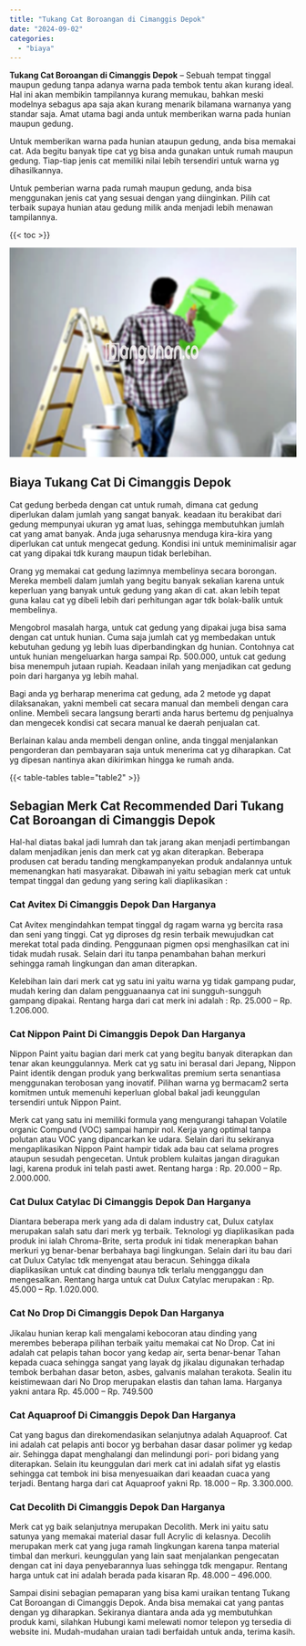 ```yaml
---
title: "Tukang Cat Boroangan di Cimanggis Depok"
date: "2024-09-02"
categories: 
  - "biaya"
---
```


**Tukang Cat Boroangan di Cimanggis Depok** – Sebuah tempat tinggal maupun gedung tanpa adanya warna pada tembok tentu akan kurang ideal. Hal ini akan membikin tampilannya kurang memukau, bahkan meski modelnya sebagus apa saja akan kurang menarik bilamana warnanya yang standar saja. Amat utama bagi anda untuk memberikan warna pada hunian maupun gedung.

Untuk memberikan warna pada hunian ataupun gedung, anda bisa memakai cat. Ada begitu banyak tipe cat yg bisa anda gunakan untuk rumah maupun gedung. Tiap-tiap jenis cat memiliki nilai lebih tersendiri untuk warna yg dihasilkannya.

Untuk pemberian warna pada rumah maupun gedung, anda bisa menggunakan jenis cat yang sesuai dengan yang diinginkan. Pilih cat terbaik supaya hunian atau gedung milik anda menjadi lebih menawan tampilannya.

{{< toc >}}

![](/images/jasa-cat-murah01.png)

## Biaya Tukang Cat Di Cimanggis Depok

Cat gedung berbeda dengan cat untuk rumah, dimana cat gedung diperlukan dalam jumlah yang sangat banyak. keadaan itu berakibat dari gedung mempunyai ukuran yg amat luas, sehingga membutuhkan jumlah cat yang amat banyak. Anda juga seharusnya menduga kira-kira yang diperlukan cat untuk mengecat gedung. Kondisi ini untuk meminimalisir agar cat yang dipakai tdk kurang maupun tidak berlebihan.

Orang yg memakai cat gedung lazimnya membelinya secara borongan. Mereka membeli dalam jumlah yang begitu banyak sekalian karena untuk keperluan yang banyak untuk gedung yang akan di cat. akan lebih tepat guna kalau cat yg dibeli lebih dari perhitungan agar tdk bolak-balik untuk membelinya.

Mengobrol masalah harga, untuk cat gedung yang dipakai juga bisa sama dengan cat untuk hunian. Cuma saja jumlah cat yg membedakan untuk kebutuhan gedung yg lebih luas diperbandingkan dg hunian. Contohnya cat untuk hunian mengeluarkan harga sampai Rp. 500.000, untuk cat gedung bisa menempuh jutaan rupiah. Keadaan inilah yang menjadikan cat gedung poin dari harganya yg lebih mahal.

Bagi anda yg berharap menerima cat gedung, ada 2 metode yg dapat dilaksanakan, yakni membeli cat secara manual dan membeli dengan cara online. Membeli secara langsung berarti anda harus bertemu dg penjualnya dan mengecek kondisi cat secara manual ke daerah penjualan cat.

Berlainan kalau anda membeli dengan online, anda tinggal menjalankan pengorderan dan pembayaran saja untuk menerima cat yg diharapkan. Cat yg dipesan nantinya akan dikirimkan hingga ke rumah anda.

{{< table-tables table="table2" >}}

## Sebagian Merk Cat Recommended Dari Tukang Cat Boroangan di Cimanggis Depok

Hal-hal diatas bakal jadi lumrah dan tak jarang akan menjadi pertimbangan dalam menjadikan jenis dan merk cat yg akan diterapkan. Beberapa produsen cat beradu tanding mengkampanyekan produk andalannya untuk memenangkan hati masyarakat. Dibawah ini yaitu sebagian merk cat untuk tempat tinggal dan gedung yang sering kali diaplikasikan :

### Cat Avitex Di Cimanggis Depok Dan Harganya

Cat Avitex mengindahkan tempat tinggal dg ragam warna yg bercita rasa dan seni yang tinggi. Cat yg diproses dg resin terbaik mewujudkan cat merekat total pada dinding. Penggunaan pigmen opsi menghasilkan cat ini tidak mudah rusak. Selain dari itu tanpa penambahan bahan merkuri sehingga ramah lingkungan dan aman diterapkan.

Kelebihan lain dari merk cat yg satu ini yaitu warna yg tidak gampang pudar, mudah kering dan dalam pengguanaanya cat ini sungguh-sungguh gampang dipakai. Rentang harga dari cat merk ini adalah : Rp. 25.000 – Rp. 1.206.000.

### Cat Nippon Paint Di Cimanggis Depok Dan Harganya

Nippon Paint yaitu bagian dari merk cat yang begitu banyak diterapkan dan tenar akan keunggulannya. Merk cat yg satu ini berasal dari Jepang, Nippon Paint identik dengan produk yang berkwalitas premium serta senantiasa menggunakan terobosan yang inovatif. Pilihan warna yg bermacam2 serta komitmen untuk memenuhi keperluan global bakal jadi keunggulan tersendiri untuk Nippon Paint.

Merk cat yang satu ini memiliki formula yang mengurangi tahapan Volatile organic Compund (VOC) sampai hampir nol. Kerja yang optimal tanpa polutan atau VOC yang dipancarkan ke udara. Selain dari itu sekiranya mengaplikasikan Nippon Paint hampir tidak ada bau cat selama progres ataupun sesudah pengecetan. Untuk problem kulaitas jangan diragukan lagi, karena produk ini telah pasti awet. Rentang harga : Rp. 20.000 – Rp. 2.000.000.

### Cat Dulux Catylac Di Cimanggis Depok Dan Harganya

Diantara beberapa merk yang ada di dalam industry cat, Dulux catylax merupakan salah satu dari merk yg terbaik. Teknologi yg diaplikasikan pada produk ini ialah Chroma-Brite, serta produk ini tidak menerapkan bahan merkuri yg benar-benar berbahaya bagi lingkungan. Selain dari itu bau dari cat Dulux Catylac tdk menyengat atau beracun. Sehingga dikala diaplikasikan untuk cat dinding baunya tdk terlalu mengganggu dan mengesalkan. Rentang harga untuk cat Dulux Catylac merupakan : Rp. 45.000 – Rp. 1.020.000.

### Cat No Drop Di Cimanggis Depok Dan Harganya

Jikalau hunian kerap kali mengalami kebocoran atau dinding yang merembes beberapa pilihan terbaik yaitu memakai cat No Drop. Cat ini adalah cat pelapis tahan bocor yang kedap air, serta benar-benar Tahan kepada cuaca sehingga sangat yang layak dg jikalau digunakan terhadap tembok berbahan dasar beton, asbes, galvanis malahan terakota. Sealin itu keistimewaan dari No Drop merupakan elastis dan tahan lama. Harganya yakni antara Rp. 45.000 – Rp. 749.500

### Cat Aquaproof Di Cimanggis Depok Dan Harganya

Cat yang bagus dan direkomendasikan selanjutnya adalah Aquaproof. Cat ini adalah cat pelapis anti bocor yg berbahan dasar dasar polimer yg kedap air. Sehingga dapat menghalangi dan melindungi pori- pori bidang yang diterapkan. Selain itu keunggulan dari merk cat ini adalah sifat yg elastis sehingga cat tembok ini bisa menyesuaikan dari keaadan cuaca yang terjadi. Bentang harga dari cat Aquaproof yakni Rp. 18.000 – Rp. 3.300.000.

### Cat Decolith Di Cimanggis Depok Dan Harganya

Merk cat yg baik selanjutnya merupakan Decolith. Merk ini yaitu satu satunya yang memakai material dasar full Acrylic di kelasnya. Decolih merupakan merk cat yang juga ramah lingkungan karena tanpa material timbal dan merkuri. keunggulan yang lain saat menjalankan pengecatan dengan cat ini daya penyebarannya luas sehingga tdk mengapur. Rentang harga untuk cat ini adalah berada pada kisaran Rp. 48.000 – 496.000.

Sampai disini sebagian pemaparan yang bisa kami uraikan tentang Tukang Cat Boroangan di Cimanggis Depok. Anda bisa memakai cat yang pantas dengan yg diharapkan. Sekiranya diantara anda ada yg membutuhkan produk kami, silahkan Hubungi kami melewati nomor telepon yg tersedia di website ini. Mudah-mudahan uraian tadi berfaidah untuk anda, terima kasih.
